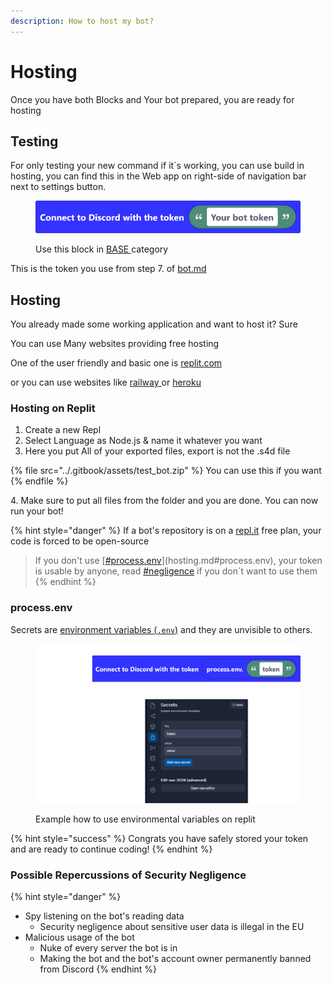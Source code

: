 ```yaml
---
description: How to host my bot?
---
```


# Hosting

Once you have both Blocks and Your bot prepared, you are ready for hosting

## Testing

For only testing your new command if it´s working, you can use build in hosting, you can find this in the Web app on right-side of navigation bar next to settings button.

<figure><img src="../.gitbook/assets/screenshot (39) (1).png" alt=""><figcaption><p>Use this block in <a href="../toolbox/base.md">BASE </a>category</p></figcaption></figure>

This is the token you use from step 7. of [bot.md](bot.md "mention")

## Hosting

You already made some working application and want to host it? Sure

You can use Many websites providing free hosting

One of the user friendly and basic one is [replit.com](https://replit.com/)&#x20;

or you can use websites like [railway ](https://railway.app/)or [heroku](https://www.heroku.com/)



### Hosting on Replit

1. Create a new Repl
2. Select Language as Node.js & name it whatever you want
3. Here you put All of your exported files, export is not the .s4d file

{% file src="../.gitbook/assets/test_bot.zip" %}
You can use this if you want
{% endfile %}

4\. Make sure to put all files from the folder and you are done. You can now run your bot!

{% hint style="danger" %}
If a bot's repository is on a [repl.it](https://replit.com/) free plan, your code is forced to be open-source

> If you don't use [[#process.env](hosting.md#process.env "mention")](hosting.md#process.env), your token is usable by anyone, read [#negligence](hosting.md#negligence "mention") if you don´t want to use them
{% endhint %}

### process.env

Secrets are [environment variables (`.env`)](https://en.wikipedia.org/wiki/Environment\_variable) and they are unvisible to others.

<figure><img src="../.gitbook/assets/EEEEEEEEEEEEEEEE.png" alt=""><figcaption><p>Example how to use environmental variables on replit</p></figcaption></figure>

{% hint style="success" %}
Congrats you have safely stored your token and are ready to continue coding!
{% endhint %}

### Possible Repercussions of Security Negligence <a href="#negligence" id="negligence"></a>

{% hint style="danger" %}
* Spy listening on the bot's reading data
  * Security negligence about sensitive user data is illegal in the EU
* Malicious usage of the bot
  * Nuke of every server the bot is in
  * Making the bot and the bot's account owner permanently banned from Discord
{% endhint %}

